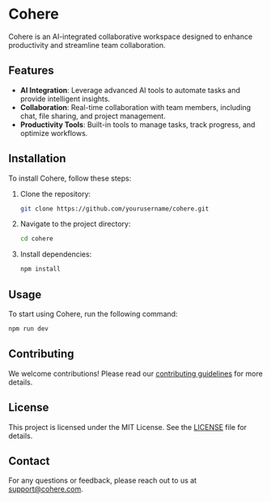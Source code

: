 # Cohere

Cohere is an AI-integrated collaborative workspace designed to enhance productivity and streamline team collaboration.

## Features

- **AI Integration**: Leverage advanced AI tools to automate tasks and provide intelligent insights.
- **Collaboration**: Real-time collaboration with team members, including chat, file sharing, and project management.
- **Productivity Tools**: Built-in tools to manage tasks, track progress, and optimize workflows.

## Installation

To install Cohere, follow these steps:

1. Clone the repository:
    ```bash
    git clone https://github.com/yourusername/cohere.git
    ```
2. Navigate to the project directory:
    ```bash
    cd cohere
    ```
3. Install dependencies:
    ```bash
    npm install
    ```

## Usage

To start using Cohere, run the following command:
```bash
npm run dev
```

## Contributing

We welcome contributions! Please read our [contributing guidelines](CONTRIBUTING.md) for more details.

## License

This project is licensed under the MIT License. See the [LICENSE](LICENSE) file for details.

## Contact

For any questions or feedback, please reach out to us at support@cohere.com.